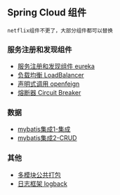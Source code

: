 ## Spring Cloud 组件

```
netflix组件不更了，大部分组件都可以替换
```

### 服务注册和发现组件
- [服务注册和发现组件 eureka](SC1.Eureka.md)
- [负载均衡 LoadBalancer](SC2.LoadBalancer.md)
- [声明式调用 openfeign](SC3.openfeign.md)
- [熔断器 Circuit Breaker](SC4.熔断器CircuitBreaker.md)

### 数据
- [mybatis集成1-集成](Plus2.Mybatis集成1-集成.md)
- [mybatis集成2-CRUD](Plus2.Mybatis集成2-CRUD.md)

### 其他 
- [多模块公共打包](Plus3.common-package.md)
- [日志框架 logback](Plus1.logback.md)
